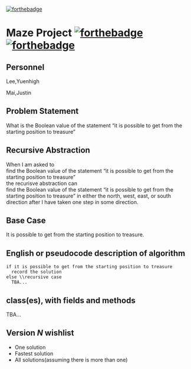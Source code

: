 [![forthebadge](https://forthebadge.com/images/badges/check-it-out.svg)](https://forthebadge.com)
# Maze Project [![forthebadge](https://forthebadge.com/images/badges/made-with-java.svg)](https://forthebadge.com) [![forthebadge](https://forthebadge.com/images/badges/contains-cat-gifs.svg)](https://forthebadge.com)
## Personnel

Lee,Yuenhigh

Mai,Justin

## Problem Statement

What is the Boolean value of the statement “it is possible to get from the starting position to treasure”

## Recursive Abstraction 

When I am asked to  
find the Boolean value of the statement “it is possible to get from the starting position to treasure”  
the recurisve abstraction can  
find the Boolean value of the statement “it is possible to get from the starting position to treasure” in either the north, west, east, or south direction after I have taken one step in some direction.

## Base Case

It is possible to get from the starting position to treasure.

## English or pseudocode description of algorithm
```
if it is possible to get from the starting position to treasure
  record the solution
else \\recursive case
  TBA...
```
## class(es), with fields and methods

TBA...

## Version *N* wishlist
* One solution
* Fastest solution
* All solutions(assuming there is more than one)
